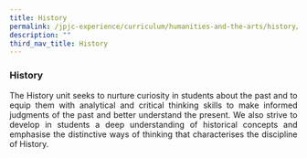 ```yaml
---
title: History
permalink: /jpjc-experience/curriculum/humanities-and-the-arts/history/
description: ""
third_nav_title: History
---
```


### **History**
<p align=justify>
The History unit seeks to nurture curiosity in students about the past and to equip them with analytical and critical thinking skills to make informed judgments of the past and better understand the present. We also strive to develop in students a deep understanding of historical concepts and emphasise the distinctive ways of thinking that characterises the discipline of History.
</p>